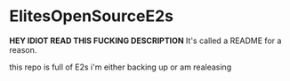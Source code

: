 # ElitesOpenSourceE2s
**HEY IDIOT READ THIS FUCKING DESCRIPTION**
It's called a README for a reason.

this repo is full of E2s i'm either backing up or am realeasing
